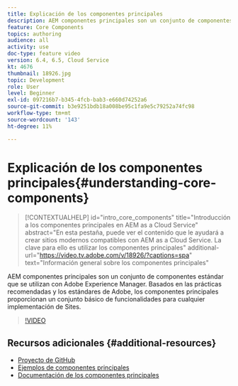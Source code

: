 ```yaml
---
title: Explicación de los componentes principales
description: AEM componentes principales son un conjunto de componentes estándar que se utilizan con Adobe Experience Manager. Basados en las prácticas recomendadas y los estándares de Adobe, los componentes principales proporcionan un conjunto básico de funcionalidades para cualquier implementación de Sites.
feature: Core Components
topics: authoring
audience: all
activity: use
doc-type: feature video
version: 6.4, 6.5, Cloud Service
kt: 4676
thumbnail: 18926.jpg
topic: Development
role: User
level: Beginner
exl-id: 097216b7-b345-4fcb-bab3-e660d74252a6
source-git-commit: b3e9251bdb18a008be95c1fa9e5c79252a74fc98
workflow-type: tm+mt
source-wordcount: '143'
ht-degree: 11%

---
```


# Explicación de los componentes principales{#understanding-core-components}

>[!CONTEXTUALHELP]
>id="intro_core_components"
>title="Introducción a los componentes principales en AEM as a Cloud Service"
>abstract="En esta pestaña, puede ver el contenido que le ayudará a crear sitios modernos compatibles con AEM as a Cloud Service. La clave para ello es utilizar los componentes principales"
>additional-url="https://video.tv.adobe.com/v/18926/?captions=spa" text="Información general sobre los componentes principales"

AEM componentes principales son un conjunto de componentes estándar que se utilizan con Adobe Experience Manager. Basados en las prácticas recomendadas y los estándares de Adobe, los componentes principales proporcionan un conjunto básico de funcionalidades para cualquier implementación de Sites.

>[!VIDEO](https://video.tv.adobe.com/v/18926?quality=12&learn=on)

## Recursos adicionales {#additional-resources}

* [Proyecto de GitHub](https://github.com/adobe/aem-core-wcm-components)
* [Ejemplos de componentes principales](https://www.aemcomponents.dev/)
* [Documentación de los componentes principales](https://experienceleague.adobe.com/docs/experience-manager-core-components/using/introduction.html?lang=es)
